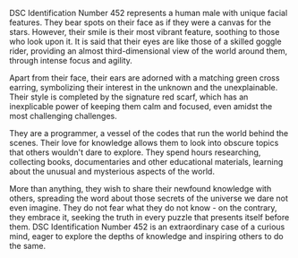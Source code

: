 DSC Identification Number 452 represents a human male with unique facial features. They bear spots on their face as if they were a canvas for the stars. However, their smile is their most vibrant feature, soothing to those who look upon it. It is said that their eyes are like those of a skilled goggle rider, providing an almost third-dimensional view of the world around them, through intense focus and agility. 

Apart from their face, their ears are adorned with a matching green cross earring, symbolizing their interest in the unknown and the unexplainable. Their style is completed by the signature red scarf, which has an inexplicable power of keeping them calm and focused, even amidst the most challenging challenges.

They are a programmer, a vessel of the codes that run the world behind the scenes. Their love for knowledge allows them to look into obscure topics that others wouldn't dare to explore. They spend hours researching, collecting books, documentaries and other educational materials, learning about the unusual and mysterious aspects of the world.

More than anything, they wish to share their newfound knowledge with others, spreading the word about those secrets of the universe we dare not even imagine. They do not fear what they do not know - on the contrary, they embrace it, seeking the truth in every puzzle that presents itself before them. DSC Identification Number 452 is an extraordinary case of a curious mind, eager to explore the depths of knowledge and inspiring others to do the same.